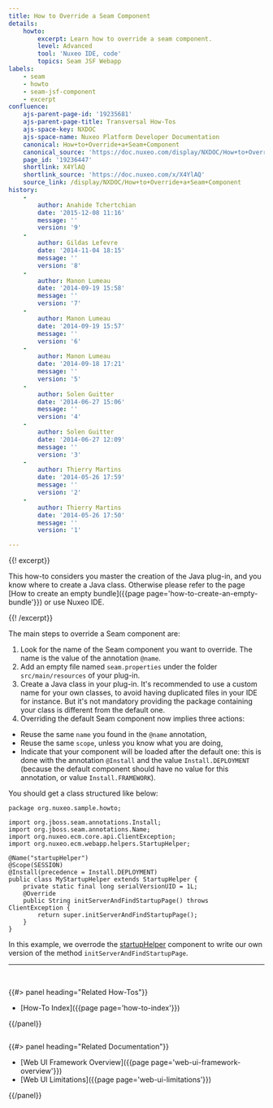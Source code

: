 ```yaml
---
title: How to Override a Seam Component
details:
    howto:
        excerpt: Learn how to override a seam component.
        level: Advanced
        tool: 'Nuxeo IDE, code'
        topics: Seam JSF Webapp
labels:
    - seam
    - howto
    - seam-jsf-component
    - excerpt
confluence:
    ajs-parent-page-id: '19235681'
    ajs-parent-page-title: Transversal How-Tos
    ajs-space-key: NXDOC
    ajs-space-name: Nuxeo Platform Developer Documentation
    canonical: How+to+Override+a+Seam+Component
    canonical_source: 'https://doc.nuxeo.com/display/NXDOC/How+to+Override+a+Seam+Component'
    page_id: '19236447'
    shortlink: X4YlAQ
    shortlink_source: 'https://doc.nuxeo.com/x/X4YlAQ'
    source_link: /display/NXDOC/How+to+Override+a+Seam+Component
history:
    - 
        author: Anahide Tchertchian
        date: '2015-12-08 11:16'
        message: ''
        version: '9'
    - 
        author: Gildas Lefevre
        date: '2014-11-04 18:15'
        message: ''
        version: '8'
    - 
        author: Manon Lumeau
        date: '2014-09-19 15:58'
        message: ''
        version: '7'
    - 
        author: Manon Lumeau
        date: '2014-09-19 15:57'
        message: ''
        version: '6'
    - 
        author: Manon Lumeau
        date: '2014-09-18 17:21'
        message: ''
        version: '5'
    - 
        author: Solen Guitter
        date: '2014-06-27 15:06'
        message: ''
        version: '4'
    - 
        author: Solen Guitter
        date: '2014-06-27 12:09'
        message: ''
        version: '3'
    - 
        author: Thierry Martins
        date: '2014-05-26 17:59'
        message: ''
        version: '2'
    - 
        author: Thierry Martins
        date: '2014-05-26 17:50'
        message: ''
        version: '1'

---
```

{{! excerpt}}

This how-to considers you master the creation of the Java plug-in, and you know where to create a Java class. Otherwise please refer to the page [How to create an empty bundle]({{page page='how-to-create-an-empty-bundle'}}) or use Nuxeo IDE.

{{! /excerpt}}

The main steps to override a Seam component are:

1.  Look for the name of the Seam component you want to override. The name is the value of the annotation `@name`.
2.  Add an empty file named `seam.properties` under the folder `src/main/resources` of your plug-in.
3.  Create a Java class in your plug-in. It's recommended to use a custom name for your own classes, to avoid having duplicated files in your IDE for instance. But it's not mandatory providing the package containing your class is different from the default one.
4.  Overriding the default Seam component now implies three actions:

*   Reuse the same `name` you found in the `@name` annotation,
*   Reuse the same `scope`, unless you know what you are doing,
*   Indicate that your component will be loaded after the default one: this is done with the annotation `@Install` and the value `Install.DEPLOYMENT` (because the default component should have no value for this annotation, or value `Install.FRAMEWORK`).

You should get a class structured like below:

```
package org.nuxeo.sample.howto;

import org.jboss.seam.annotations.Install;
import org.jboss.seam.annotations.Name;
import org.nuxeo.ecm.core.api.ClientException;
import org.nuxeo.ecm.webapp.helpers.StartupHelper;

@Name("startupHelper")
@Scope(SESSION)
@Install(precedence = Install.DEPLOYMENT)
public class MyStartupHelper extends StartupHelper {
    private static final long serialVersionUID = 1L;
    @Override
    public String initServerAndFindStartupPage() throws ClientException {
        return super.initServerAndFindStartupPage();
    }
}
```

In this example, we overrode the [startupHelper](https://github.com/nuxeo/nuxeo-dm/blob/master/nuxeo-platform-webapp-core/src/main/java/org/nuxeo/ecm/webapp/helpers/StartupHelper.java) component to write our own version of the method `initServerAndFindStartupPage`.

* * *

&nbsp;

<div class="row" data-equalizer="" data-equalize-on="medium">

<div class="column medium-6">{{#> panel heading="Related How-Tos"}}

*   [How-To Index]({{page page='how-to-index'}})

{{/panel}}</div>

<div class="column medium-6">{{#> panel heading="Related Documentation"}}

*   [Web UI Framework Overview]({{page page='web-ui-framework-overview'}})
*   [Web UI Limitations]({{page page='web-ui-limitations'}})

{{/panel}}</div>

</div>